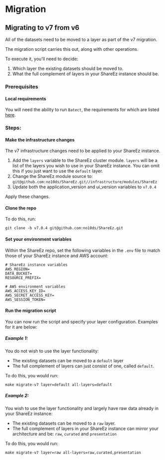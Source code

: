 # Migration

## Migrating to v7 from v6

All of the datasets need to be moved to a layer as part of the v7 migration.

The migration script carries this out, along with other operations.

To execute it, you'll need to decide:

1. Which layer the existing datasets should be moved to.
2. What the full complement of layers in your ShareEz instance should be.

### Prerequisites

#### Local requirements

You will need the ability to run `Batect`, the requirements for which are listed [here](https://batect.dev/docs/getting-started/requirements/).

### Steps:

#### Make the infrastructure changes

The v7 infrastructure changes need to be applied to your ShareEz instance.

1. Add the `layers` variable to the ShareEz cluster module. `layers` will be a list of the layers you wish to use in your ShareEz instance. You can omit this if you just want to use the `default` layer.
2. Change the ShareEz module source to:
   `git@github.com:no10ds/ShareEz.git//infrastructure/modules/ShareEz`
3. Update both the application_version and ui_version variables to `v7.0.4`

Apply these changes.

#### Clone the repo

To do this, run:

`git clone -b v7.0.4 git@github.com:no10ds/ShareEz.git`

#### Set your environment variables

Within the ShareEz repo, set the following variables in the `.env` file to match those of your ShareEz instance and AWS account:

```
# ShareEz instance variables
AWS_REGION=
DATA_BUCKET=
RESOURCE_PREFIX=

# AWS environment variables
AWS_ACCESS_KEY_ID=
AWS_SECRET_ACCESS_KEY=
AWS_SESSION_TOKEN=
```

#### Run the migration script

You can now run the script and specify your layer configuration. Examples for it are below:

##### Example 1:

You do not wish to use the layer functionality:

- The existing datasets can be moved to a `default` layer
- The full complement of layers can just consist of one, called `default`.

To do this, you would run:

```
make migrate-v7 layer=default all-layers=default
```

##### Example 2:

You wish to use the layer functionality and largely have raw data already in your ShareEz instance:

- The existing datasets can be moved to a `raw` layer.
- The full complement of layers in your ShareEz instance can mirror your architecture and be: `raw`, `curated` and `presentation`

To do this, you would run:

```
make migrate-v7 layer=raw all-layers=raw,curated,presentation
```
